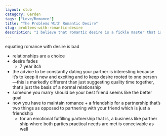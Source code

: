 ```yaml
---
layout: stub
category: Garden
tags: ["Love/Romance"]
title: "The Problems With Romantic Desire"
slug: problems-with-romantic-desire
description: "I believe that romantic desire is a fickle master that is not suitable for organizing long-term relationships."
---
```


equating romance with desire is bad
* relationships are a choice
* desire fades
    * 7 year itch
* the advice to be constantly dating your partner is interesting because it’s to keep it new and exciting and to keep desire rooted to one person—this is markedly different than just suggesting quality time together, that’s just the basis of a normal relationship
* someone you marry should be your best friend seems like the better goal
* now you have to maintain romance + a friendship for a partnership that’s two things as opposed to partnering with your friend which is just a friendship 
    * for an emotional fulfilling partnership that is, a business like partner ship where both parties practical needs are met is conceivable as well